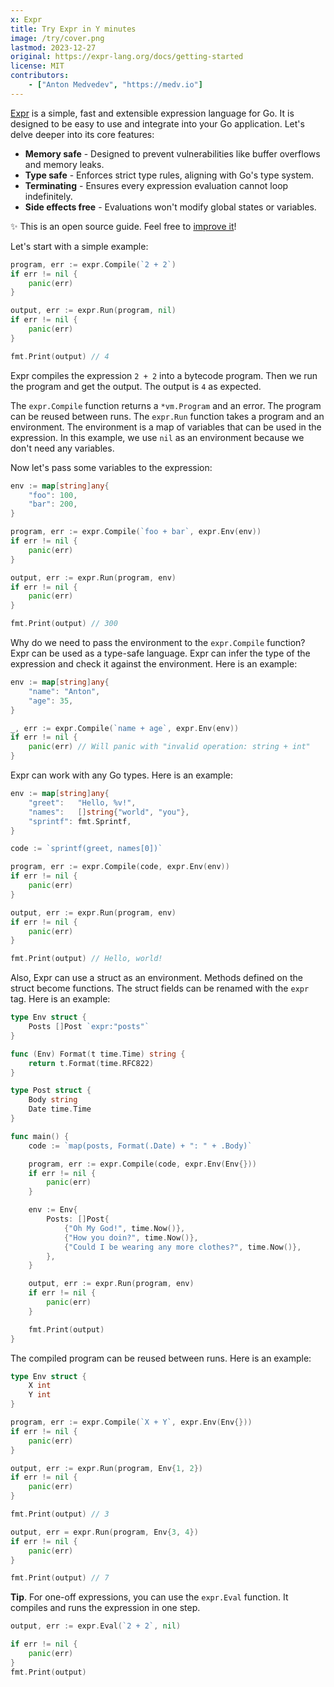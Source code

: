 ```yaml
---
x: Expr
title: Try Expr in Y minutes
image: /try/cover.png
lastmod: 2023-12-27
original: https://expr-lang.org/docs/getting-started
license: MIT
contributors:
    - ["Anton Medvedev", "https://medv.io"]
---
```


[Expr](https://expr-lang.org/) is a simple, fast and extensible expression language for Go. It is
designed to be easy to use and integrate into your Go application. Let's delve
deeper into its core features:

-   **Memory safe** - Designed to prevent vulnerabilities like buffer overflows and memory leaks.
-   **Type safe** - Enforces strict type rules, aligning with Go's type system.
-   **Terminating** - Ensures every expression evaluation cannot loop indefinitely.
-   **Side effects free** - Evaluations won't modify global states or variables.

<div class="tryx__panel">
<p>✨ This is an open source guide. Feel free to <a href="https://github.com/nalgeon/tryxinyminutes/blob/main/try/expr-lang/index.md">improve it</a>!</p>
</div>

Let's start with a simple example:

<script id="main.tpl" type="text/plain">
package main

import (
    "fmt"
    "time"

    "github.com/expr-lang/expr"
)

var _ = fmt.Print
var _ = time.Now

func main() {
    ##CODE##
}
</script>

<script id="imports.tpl" type="text/plain">
package main

import (
    "fmt"
    "time"

    "github.com/expr-lang/expr"
)

var _ = fmt.Print
var _ = time.Now

##CODE##
</script>

```go
program, err := expr.Compile(`2 + 2`)
if err != nil {
    panic(err)
}

output, err := expr.Run(program, nil)
if err != nil {
    panic(err)
}

fmt.Print(output) // 4
```

<codapi-snippet sandbox="expr-lang" editor="basic" template="#main.tpl">
</codapi-snippet>

Expr compiles the expression `2 + 2` into a bytecode program. Then we run
the program and get the output. The output is `4` as expected.

The `expr.Compile` function returns a `*vm.Program` and an error. The program
can be reused between runs. The `expr.Run` function takes a program and an
environment. The environment is a map of variables that can be used in the
expression. In this example, we use `nil` as an environment because we don't
need any variables.

Now let's pass some variables to the expression:

```go
env := map[string]any{
    "foo": 100,
    "bar": 200,
}

program, err := expr.Compile(`foo + bar`, expr.Env(env))
if err != nil {
    panic(err)
}

output, err := expr.Run(program, env)
if err != nil {
    panic(err)
}

fmt.Print(output) // 300
```

<codapi-snippet sandbox="expr-lang" editor="basic" template="#main.tpl">
</codapi-snippet>

Why do we need to pass the environment to the `expr.Compile` function? Expr can be used as a type-safe language.
Expr can infer the type of the expression and check it against the environment. Here is an example:

```go
env := map[string]any{
    "name": "Anton",
    "age": 35,
}

_, err := expr.Compile(`name + age`, expr.Env(env))
if err != nil {
    panic(err) // Will panic with "invalid operation: string + int"
}
```

<codapi-snippet sandbox="expr-lang" editor="basic" template="#main.tpl">
</codapi-snippet>

Expr can work with any Go types. Here is an example:

```go
env := map[string]any{
    "greet":   "Hello, %v!",
    "names":   []string{"world", "you"},
    "sprintf": fmt.Sprintf,
}

code := `sprintf(greet, names[0])`

program, err := expr.Compile(code, expr.Env(env))
if err != nil {
    panic(err)
}

output, err := expr.Run(program, env)
if err != nil {
    panic(err)
}

fmt.Print(output) // Hello, world!
```

<codapi-snippet sandbox="expr-lang" editor="basic" template="#main.tpl">
</codapi-snippet>

Also, Expr can use a struct as an environment. Methods defined on the struct become functions.
The struct fields can be renamed with the `expr` tag. Here is an example:

```go
type Env struct {
    Posts []Post `expr:"posts"`
}

func (Env) Format(t time.Time) string {
    return t.Format(time.RFC822)
}

type Post struct {
    Body string
    Date time.Time
}

func main() {
    code := `map(posts, Format(.Date) + ": " + .Body)`

    program, err := expr.Compile(code, expr.Env(Env{}))
    if err != nil {
        panic(err)
    }

    env := Env{
        Posts: []Post{
            {"Oh My God!", time.Now()},
            {"How you doin?", time.Now()},
            {"Could I be wearing any more clothes?", time.Now()},
        },
    }

    output, err := expr.Run(program, env)
    if err != nil {
        panic(err)
    }

    fmt.Print(output)
}
```

<codapi-snippet sandbox="expr-lang" editor="basic" template="#imports.tpl">
</codapi-snippet>

The compiled program can be reused between runs. Here is an example:

```go
type Env struct {
    X int
    Y int
}

program, err := expr.Compile(`X + Y`, expr.Env(Env{}))
if err != nil {
    panic(err)
}

output, err := expr.Run(program, Env{1, 2})
if err != nil {
    panic(err)
}

fmt.Print(output) // 3

output, err = expr.Run(program, Env{3, 4})
if err != nil {
    panic(err)
}

fmt.Print(output) // 7
```

<codapi-snippet sandbox="expr-lang" editor="basic" template="#main.tpl">
</codapi-snippet>

**Tip**. For one-off expressions, you can use the `expr.Eval` function. It compiles and runs the expression in one step.

```go
output, err := expr.Eval(`2 + 2`, nil)

if err != nil {
    panic(err)
}
fmt.Print(output)
```

<codapi-snippet sandbox="expr-lang" editor="basic" template="#main.tpl">
</codapi-snippet>
